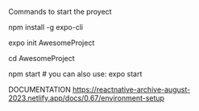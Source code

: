 Commands to start the proyect

npm install -g expo-cli


expo init AwesomeProject

cd AwesomeProject

npm start # you can also use: expo start


DOCUMENTATION 
https://reactnative-archive-august-2023.netlify.app/docs/0.67/environment-setup






